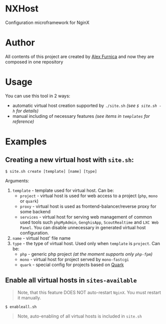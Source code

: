 # NXHost
Configuration microframework for NginX

# Author
All contents of this project are created by [Alex Furnica](https://github.com/chief93) and now they are composed in one repository

# Usage
You can use this tool in 2 ways:
 - automatic virtual host creation supported by `./site.sh` *(see `$ site.sh -h` for details)*
 - manual including of necessary features *(see items in `templates` for reference)*
 
 # Examples
 ## Creating a new virtual host with `site.sh`:
 
 ```
 $ site.sh create [template] [name] [type]
 ```
 
 Arguments:
 1. `template` - template used for virtual host. Can be:
    - `project` - virtual host is used for web access to a project (`php`, `mono` or `quark`)
    - `proxy` - virtual host is used as frontend-balancer/reverse proxy for some backend
    - `services` - virtual host for serving web management of common used tools such `phpMyAdmin`, `GenghisApp`, `ScoutRealtime` and `LXC Web Panel`. You can disable unnecessary in generated virtual host configuration.
 2. `name` - virtual host' file name
 3. `type` - the type of virtual host. Used only when `template` is `project`. Can be:
    - `php` - generic php project *(at the moment supports only `php-fpm`)*
    - `mono` - virtual host for project served by `mono-fastcgi`
    - `quark` - special config for projects based on [Quark](https://github.com/Qybercom/quark)
    
 ## Enable all virtual hosts in `sites-available`
 > Note, that this feature DOES NOT auto-restart `NginX`. You must restart it manually.
 
 ```
 $ enableall.sh
 ```
 
 > Note, auto-enabling of all virtual hosts is included in `site.sh`